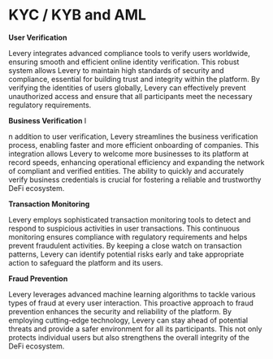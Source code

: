 # KYC / KYB and AML

**User Verification**&#x20;

Levery integrates advanced compliance tools to verify users worldwide, ensuring smooth and efficient online identity verification. This robust system allows Levery to maintain high standards of security and compliance, essential for building trust and integrity within the platform. By verifying the identities of users globally, Levery can effectively prevent unauthorized access and ensure that all participants meet the necessary regulatory requirements.

**Business Verification** I

n addition to user verification, Levery streamlines the business verification process, enabling faster and more efficient onboarding of companies. This integration allows Levery to welcome more businesses to its platform at record speeds, enhancing operational efficiency and expanding the network of compliant and verified entities. The ability to quickly and accurately verify business credentials is crucial for fostering a reliable and trustworthy DeFi ecosystem.

**Transaction Monitoring**&#x20;

Levery employs sophisticated transaction monitoring tools to detect and respond to suspicious activities in user transactions. This continuous monitoring ensures compliance with regulatory requirements and helps prevent fraudulent activities. By keeping a close watch on transaction patterns, Levery can identify potential risks early and take appropriate action to safeguard the platform and its users.

**Fraud Prevention**&#x20;

Levery leverages advanced machine learning algorithms to tackle various types of fraud at every user interaction. This proactive approach to fraud prevention enhances the security and reliability of the platform. By employing cutting-edge technology, Levery can stay ahead of potential threats and provide a safer environment for all its participants. This not only protects individual users but also strengthens the overall integrity of the DeFi ecosystem.
